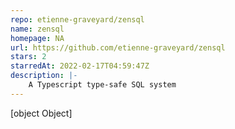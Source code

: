 ```yaml
---
repo: etienne-graveyard/zensql
name: zensql
homepage: NA
url: https://github.com/etienne-graveyard/zensql
stars: 2
starredAt: 2022-02-17T04:59:47Z
description: |-
    A Typescript type-safe SQL system
---
```


[object Object]
